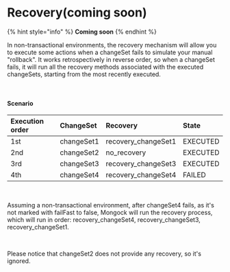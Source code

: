 # Recovery\(coming soon\)

{% hint style="info" %}
**Coming soon**
{% endhint %}

In non-transactional environments, the recovery mechanism will allow you to execute some actions when a changeSet fails to simulate your manual "rollback". It works retrospectively in reverse order, so when a changeSet fails, it will run all the recovery methods associated with the executed changeSets, starting from the most recently executed.

‌

#### Scenario

| Execution order | ChangeSet | Recovery | State |
| :--- | :--- | :--- | :--- |
| 1st | changeSet1 | recovery\_changeSet1 | EXECUTED |
| 2nd | changeSet2 | no\_recovery | EXECUTED |
| 3rd | changeSet3 | recovery\_changeSet3 | EXECUTED |
| 4th | changeSet4 | recovery\_changeSet4 | FAILED |

‌

Assuming a non-transactional environment, after changeSet4 fails, as it's not marked with failFast to false, Mongock will run the recovery process, which will run in order: recovery\_changeSet4, recovery\_changeSet3, recovery\_changeSet1.

‌

Please notice that changeSet2 does not provide any recovery, so it's ignored.  


